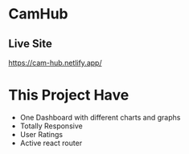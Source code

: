 # CamHub

## Live Site 
https://cam-hub.netlify.app/


# This Project Have
- One Dashboard with different charts and graphs
- Totally Responsive
- User Ratings
- Active react router